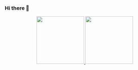 ### Hi there 👋
<div align="center">
  <a href="https://github.com/Jotape-M">
  <img height="150em" src="https://github-readme-stats.vercel.app/api?username=Jotape-M&show_icons=true&theme=dark&include_all_commits=true&count_private=true"/>
  <img height="150em" src="https://github-readme-stats.vercel.app/api/top-langs/?username=Jotape-M&layout=compact&langs_count=7&theme=dark"/>
</div>

<!--
**Jotape-M/Jotape-M** is a ✨ _special_ ✨ repository because its `README.md` (this file) appears on your GitHub profile.

Here are some ideas to get you started:

- 🔭 I’m currently working on ...
- 🌱 I’m currently learning ...
- 👯 I’m looking to collaborate on ...
- 🤔 I’m looking for help with ...
- 💬 Ask me about ...
- 📫 How to reach me: ...
- 😄 Pronouns: ...
- ⚡ Fun fact: ...
-->
